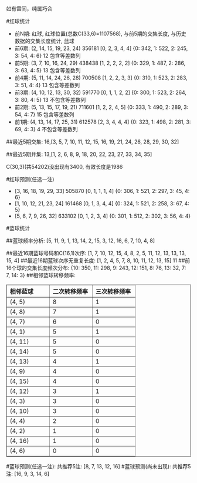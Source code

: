 <!-- 
.. title: 双色球2011043期(2011-04-17)数据分析报告
.. slug: slott-2011043-2011-04-17-report
.. date: 2011-04-18 08:00:00 UTC+08:00
.. tags: Lottery
.. link: 
.. description: 
.. type: text
-->

如有雷同，纯属巧合

<!-- TEASER_END-->

#红球统计

- 前N期: 红球, 红球位置(总数C(33,6)=1107568), 与前5期的交集长度, 与历史数据的交集长度统计, 蓝球
- 前6期: (2, 14, 15, 19, 23, 24) 356181 [0, 2, 3, 4, 4] {0: 342, 1: 522, 2: 245, 3: 54, 4: 6} 12 包含等差数列
- 前5期: (3, 7, 10, 16, 24, 29) 438438 [1, 2, 2, 2, 2] {0: 329, 1: 487, 2: 286, 3: 63, 4: 5} 13 包含等差数列
- 前4期: (5, 11, 14, 24, 26, 28) 700508 [1, 2, 2, 3, 3] {0: 310, 1: 523, 2: 283, 3: 51, 4: 4} 13 包含等差数列
- 前3期: (4, 10, 12, 13, 30, 32) 591770 [0, 1, 1, 2, 2] {0: 300, 1: 523, 2: 264, 3: 80, 4: 5} 13 不包含等差数列
- 前2期: (5, 13, 15, 17, 19, 21) 711601 [1, 2, 2, 4, 5] {0: 333, 1: 490, 2: 289, 3: 54, 4: 7} 15 包含等差数列
- 前1期: (4, 13, 14, 17, 25, 31) 612578 [2, 3, 4, 4, 4] {0: 323, 1: 498, 2: 281, 3: 69, 4: 3} 4 不包含等差数列

##最近5期交集:
16,[3, 5, 7, 10, 11, 12, 15, 16, 19, 21, 24, 26, 28, 29, 30, 32]

##最近5期并集:
13,[1, 2, 6, 8, 9, 18, 20, 22, 23, 27, 33, 34, 35]

C(30,3)(共54202)没出现有3400, 
有效长度是1986

#红球预测(任选一注)

- [3, 16, 18, 19, 29, 33] 505870 [0, 1, 1, 1, 4] {0: 306, 1: 521, 2: 297, 3: 45, 4: 6}
- [1, 10, 12, 21, 23, 24] 161468 [0, 1, 3, 4, 4] {0: 324, 1: 521, 2: 258, 3: 67, 4: 5}
- [5, 6, 7, 9, 26, 32] 633102 [0, 1, 2, 3, 4] {0: 301, 1: 512, 2: 302, 3: 56, 4: 4}

#蓝球统计

##蓝球频率分析:
[5, 11, 9, 1, 13, 14, 2, 15, 3, 12, 16, 6, 7, 10, 4, 8]

##最近16期蓝球号码和C(16,1)次序:
[1, 7, 10, 12, 15, 4, 8, 2, 5, 11, 12, 13, 13, 13, 15, 4]
##最近16期蓝球次序无重复长度:
[1, 2, 4, 5, 7, 8, 10, 11, 12, 13, 15] 11
##前16个球的交集长度频次分布:
{10: 350, 11: 298, 9: 243, 12: 151, 8: 76, 13: 32, 7: 7, 14: 3}
##相邻蓝球转移频率:
<table border="1" class="table table-striped dataframe">
  <thead>
    <tr style="text-align: left;">
      <th style="min-width: 100px;">相邻蓝球</th>
      <th style="min-width: 100px;">二次转移频率</th>
      <th style="min-width: 100px;">三次转移频率</th>
    </tr>
  </thead>
  <tbody>
    <tr>
      <td>  (4, 5)</td>
      <td> 8</td>
      <td> 1</td>
    </tr>
    <tr>
      <td>  (4, 8)</td>
      <td> 7</td>
      <td> 1</td>
    </tr>
    <tr>
      <td>  (4, 7)</td>
      <td> 6</td>
      <td> 0</td>
    </tr>
    <tr>
      <td>  (4, 1)</td>
      <td> 5</td>
      <td> 1</td>
    </tr>
    <tr>
      <td> (4, 11)</td>
      <td> 5</td>
      <td> 0</td>
    </tr>
    <tr>
      <td> (4, 14)</td>
      <td> 5</td>
      <td> 0</td>
    </tr>
    <tr>
      <td> (4, 13)</td>
      <td> 4</td>
      <td> 1</td>
    </tr>
    <tr>
      <td>  (4, 9)</td>
      <td> 4</td>
      <td> 0</td>
    </tr>
    <tr>
      <td> (4, 15)</td>
      <td> 4</td>
      <td> 0</td>
    </tr>
    <tr>
      <td> (4, 12)</td>
      <td> 3</td>
      <td> 1</td>
    </tr>
    <tr>
      <td>  (4, 3)</td>
      <td> 3</td>
      <td> 0</td>
    </tr>
    <tr>
      <td> (4, 10)</td>
      <td> 3</td>
      <td> 0</td>
    </tr>
    <tr>
      <td>  (4, 4)</td>
      <td> 2</td>
      <td> 0</td>
    </tr>
    <tr>
      <td>  (4, 2)</td>
      <td> 1</td>
      <td> 0</td>
    </tr>
    <tr>
      <td> (4, 16)</td>
      <td> 1</td>
      <td> 0</td>
    </tr>
    <tr>
      <td>  (4, 6)</td>
      <td> 0</td>
      <td> 0</td>
    </tr>
  </tbody>
</table>
#蓝球预测(任选一注):
共推荐5注: [8, 7, 13, 12, 16]
#蓝球预测(尚未出现):
共推荐5注: [16, 9, 3, 14, 6]

